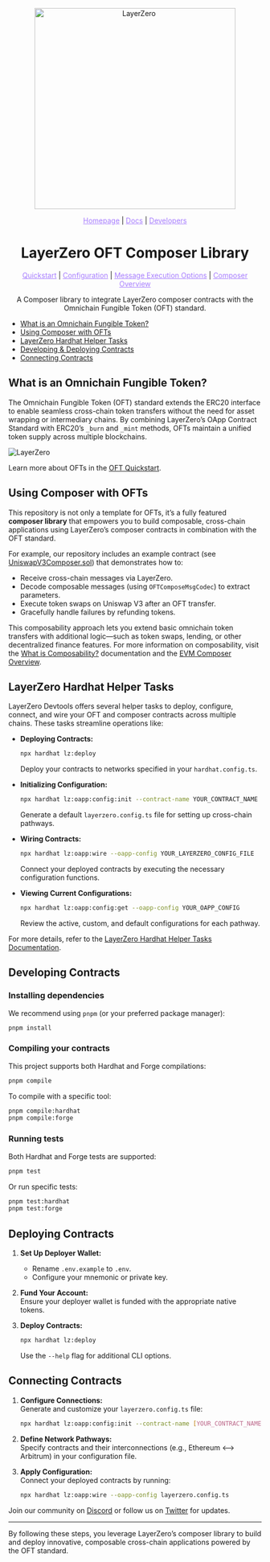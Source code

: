 <p align="center">
  <a href="https://layerzero.network">
    <img alt="LayerZero" style="width: 400px" src="https://docs.layerzero.network/img/LayerZero_Logo_White.svg"/>
  </a>
</p>

<p align="center">
  <a href="https://layerzero.network" style="color: #a77dff">Homepage</a> | <a href="https://docs.layerzero.network/" style="color: #a77dff">Docs</a> | <a href="https://layerzero.network/developers" style="color: #a77dff">Developers</a>
</p>

<h1 align="center">LayerZero OFT Composer Library</h1>

<p align="center">
  <a href="https://docs.layerzero.network/v2/developers/evm/oft/quickstart" style="color: #a77dff">Quickstart</a> | <a href="https://docs.layerzero.network/contracts/oapp-configuration" style="color: #a77dff">Configuration</a> | <a href="https://docs.layerzero.network/contracts/options" style="color: #a77dff">Message Execution Options</a> | <a href="https://docs.layerzero.network/v2/developers/evm/composer/overview" style="color: #a77dff">Composer Overview</a>
</p>

<p align="center">
  A Composer library to integrate LayerZero composer contracts with the Omnichain Fungible Token (OFT) standard.
</p>

- [What is an Omnichain Fungible Token?](#what-is-an-omnichain-fungible-token)
- [Using Composer with OFTs](#using-composer-with-ofts)
- [LayerZero Hardhat Helper Tasks](#layerzero-hardhat-helper-tasks)
- [Developing & Deploying Contracts](#developing-contracts)
- [Connecting Contracts](#connecting-contracts)

## What is an Omnichain Fungible Token?

The Omnichain Fungible Token (OFT) standard extends the ERC20 interface to enable seamless cross-chain token transfers without the need for asset wrapping or intermediary chains. By combining LayerZero’s OApp Contract Standard with ERC20’s `_burn` and `_mint` methods, OFTs maintain a unified token supply across multiple blockchains.

<img alt="LayerZero" src="https://docs.layerzero.network/assets/images/oft_mechanism_light-922b88c364b5156e26edc6def94069f1.jpg#gh-light-mode-only"/>

Learn more about OFTs in the [OFT Quickstart](https://docs.layerzero.network/v2/developers/evm/oft/quickstart).

## Using Composer with OFTs

This repository is not only a template for OFTs, it’s a fully featured **composer library** that empowers you to build composable, cross-chain applications using LayerZero’s composer contracts in combination with the OFT standard.

For example, our repository includes an example contract (see [UniswapV3Composer.sol](./contracts/UniswapV3Composer.sol)) that demonstrates how to:

- Receive cross-chain messages via LayerZero.
- Decode composable messages (using `OFTComposeMsgCodec`) to extract parameters.
- Execute token swaps on Uniswap V3 after an OFT transfer.
- Gracefully handle failures by refunding tokens.

This composability approach lets you extend basic omnichain token transfers with additional logic—such as token swaps, lending, or other decentralized finance features. For more information on composability, visit the [What is Composability?](https://docs.layerzero.network/v2/concepts/applications/composer-standard) documentation and the [EVM Composer Overview](https://docs.layerzero.network/v2/developers/evm/composer/overview).

## LayerZero Hardhat Helper Tasks

LayerZero Devtools offers several helper tasks to deploy, configure, connect, and wire your OFT and composer contracts across multiple chains. These tasks streamline operations like:

- **Deploying Contracts:**

  ```bash
  npx hardhat lz:deploy
  ```

  Deploy your contracts to networks specified in your `hardhat.config.ts`.

- **Initializing Configuration:**

  ```bash
  npx hardhat lz:oapp:config:init --contract-name YOUR_CONTRACT_NAME --oapp-config FILE_NAME
  ```

  Generate a default `layerzero.config.ts` file for setting up cross-chain pathways.

- **Wiring Contracts:**

  ```bash
  npx hardhat lz:oapp:wire --oapp-config YOUR_LAYERZERO_CONFIG_FILE
  ```

  Connect your deployed contracts by executing the necessary configuration functions.

- **Viewing Current Configurations:**
  ```bash
  npx hardhat lz:oapp:config:get --oapp-config YOUR_OAPP_CONFIG
  ```
  Review the active, custom, and default configurations for each pathway.

For more details, refer to the [LayerZero Hardhat Helper Tasks Documentation](https://docs.layerzero.network/v2/developers/evm/create-lz-oapp/deploying).

## Developing Contracts

### Installing dependencies

We recommend using `pnpm` (or your preferred package manager):

```bash
pnpm install
```

### Compiling your contracts

This project supports both Hardhat and Forge compilations:

```bash
pnpm compile
```

To compile with a specific tool:

```bash
pnpm compile:hardhat
pnpm compile:forge
```

### Running tests

Both Hardhat and Forge tests are supported:

```bash
pnpm test
```

Or run specific tests:

```bash
pnpm test:hardhat
pnpm test:forge
```

## Deploying Contracts

1. **Set Up Deployer Wallet:**

   - Rename `.env.example` to `.env`.
   - Configure your mnemonic or private key.

2. **Fund Your Account:**  
   Ensure your deployer wallet is funded with the appropriate native tokens.

3. **Deploy Contracts:**
   ```bash
   npx hardhat lz:deploy
   ```
   Use the `--help` flag for additional CLI options.

## Connecting Contracts

1. **Configure Connections:**  
   Generate and customize your `layerzero.config.ts` file:

   ```bash
   npx hardhat lz:oapp:config:init --contract-name [YOUR_CONTRACT_NAME] --oapp-config [CONFIG_NAME]
   ```

2. **Define Network Pathways:**  
   Specify contracts and their interconnections (e.g., Ethereum <--> Arbitrum) in your configuration file.

3. **Apply Configuration:**  
   Connect your deployed contracts by running:
   ```bash
   npx hardhat lz:oapp:wire --oapp-config layerzero.config.ts
   ```

Join our community on [Discord](https://discord-layerzero.netlify.app/discord) or follow us on [Twitter](https://twitter.com/LayerZero_Labs) for updates.

---

By following these steps, you leverage LayerZero’s composer library to build and deploy innovative, composable cross-chain applications powered by the OFT standard.
